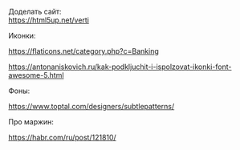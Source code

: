 Доделать сайт: <br >
https://html5up.net/verti

Иконки:

https://flaticons.net/category.php?c=Banking

https://antonaniskovich.ru/kak-podkljuchit-i-ispolzovat-ikonki-font-awesome-5.html



Фоны:

https://www.toptal.com/designers/subtlepatterns/



Про маржин:

https://habr.com/ru/post/121810/
